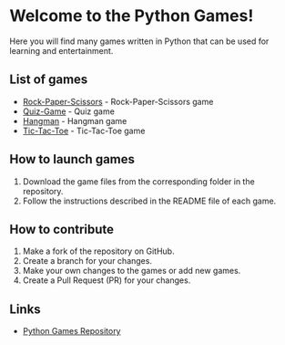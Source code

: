 # Welcome to the Python Games!

Here you will find many games written in Python that can be used for learning and entertainment.

## List of games

* [Rock-Paper-Scissors](/Rock-Paper-Scissors/README.MD) - Rock-Paper-Scissors game
* [Quiz-Game](/Quiz-Game/README.MD) - Quiz game
* [Hangman](/Hangman/README.MD) - Hangman game
* [Tic-Tac-Toe](/Tic-Tac-Toe/README.MD) - Tic-Tac-Toe game

## How to launch games

1. Download the game files from the corresponding folder in the repository.
2. Follow the instructions described in the README file of each game.

## How to contribute

1. Make a fork of the repository on GitHub.
2. Create a branch for your changes.
3. Make your own changes to the games or add new games.
4. Create a Pull Request (PR) for your changes.

## Links

* [Python Games Repository](https://github.com/jesewe/python-games )
